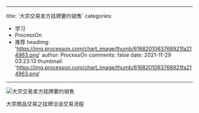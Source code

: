 
---
title: '大宗交易卖方挂牌要约销售'
categories: 
 - 学习
 - ProcessOn
 - 推荐
headimg: 'https://img.processon.com/chart_image/thumb/6168201063768921fa214963.png'
author: ProcessOn
comments: false
date: 2021-11-29 03:23:13
thumbnail: 'https://img.processon.com/chart_image/thumb/6168201063768921fa214963.png'
---

<div>   
<img class="thumb" alt="大宗交易卖方挂牌要约销售" src="https://img.processon.com/chart_image/thumb/6168201063768921fa214963.png" referrerpolicy="no-referrer">
<p>大宗商品交易之挂牌洽谈交易流程</p>  
</div>
            